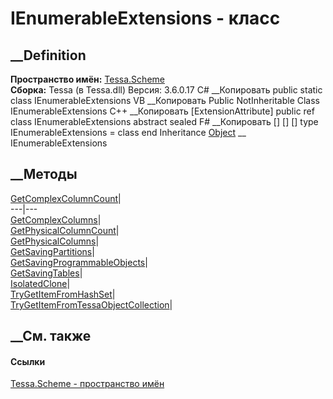 # IEnumerableExtensions - класс
##  __Definition
 **Пространство имён:** [Tessa.Scheme](N_Tessa_Scheme.htm)  
 **Сборка:** Tessa (в Tessa.dll) Версия: 3.6.0.17
C# __Копировать
     public static class IEnumerableExtensions
VB __Копировать
    <ExtensionAttribute>
    Public NotInheritable Class IEnumerableExtensions
C++ __Копировать
    [ExtensionAttribute]
    public ref class IEnumerableExtensions abstract sealed
F# __Копировать
     [<AbstractClassAttribute>]
    [<SealedAttribute>]
    [<ExtensionAttribute>]
    type IEnumerableExtensions = class end
Inheritance
    [Object](https://learn.microsoft.com/dotnet/api/system.object) __ IEnumerableExtensions
##  __Методы
[GetComplexColumnCount](M_Tessa_Scheme_IEnumerableExtensions_GetComplexColumnCount.htm)|  
---|---  
[GetComplexColumns](M_Tessa_Scheme_IEnumerableExtensions_GetComplexColumns.htm)|  
[GetPhysicalColumnCount](M_Tessa_Scheme_IEnumerableExtensions_GetPhysicalColumnCount.htm)|  
[GetPhysicalColumns](M_Tessa_Scheme_IEnumerableExtensions_GetPhysicalColumns.htm)|  
[GetSavingPartitions](M_Tessa_Scheme_IEnumerableExtensions_GetSavingPartitions.htm)|  
[GetSavingProgrammableObjects<T>](M_Tessa_Scheme_IEnumerableExtensions_GetSavingProgrammableObjects__1.htm)|  
[GetSavingTables](M_Tessa_Scheme_IEnumerableExtensions_GetSavingTables.htm)|  
[IsolatedClone<T>](M_Tessa_Scheme_IEnumerableExtensions_IsolatedClone__1.htm)|  
[TryGetItemFromHashSet<T>](M_Tessa_Scheme_IEnumerableExtensions_TryGetItemFromHashSet__1.htm)|  
[TryGetItemFromTessaObjectCollection<T>](M_Tessa_Scheme_IEnumerableExtensions_TryGetItemFromTessaObjectCollection__1.htm)|  
## __См. также
#### Ссылки
[Tessa.Scheme - пространство имён](N_Tessa_Scheme.htm)

